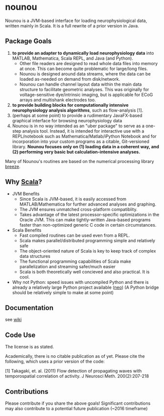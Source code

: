# nounou

Nounou is a JVM-based interface for loading neurophysiological data, written mainly in Scala. It is a full rewrite of a prior version in Java.

## Package Goals

1. **to provide an adapter to dynamically load neurophysiology data** into MATLAB, Mathematica, Scala REPL, and Java (and Python). 
     - Other file readers are designed to read whole data files into memory at once. This can become quite problematic for large/long files.
     - Nounou is designed around data streams, where the data can be loaded as-needed on demand from disk/network.
     - Nounou can handle channel layout data within the main data structure to facilitate geometric analyses. This was originally for voltage-sensitive dye/intrinsic imaging, but is applicable for ECoG arrays and multishank electrodes too.
2. **to provide building blocks for computationally intensive neurophysiology analysis algorithms**, such as flow-analysis [1]. 
3. (perhaps at some point) to provide a rudimentary JavaFX-based graphical interface for browsing neurophysiology data
4. Nounou is in no way intended as an "uber package" to serve as a one-step analysis tool. Instead, it is intended for interactive use with a REPL/notebook such as Mathematica/Matlab/iPython Notebook and for incorporation into your custom programs as a citable, Git-versioned library. **Nounou focuses only on (1) loading data in a coherent way, and (2) performing very basic but calculation-intensive analyses.**   

Many of Nounou's routines are based on the numerical processing library [breeze](http://github.com/scalanlp/breeze).

## Why [Scala](http://www.scala-lang.org/)?
- JVM Benefits
     - Since Scala is JVM-based, it is easily accessed from MATLAB/Mathematica for further advanced analyses and graphing.
     - The JVM ensures unmatched cross-platform compatiblity.
     - Takes advantage of the latest processor-specific optimizations in the Oracle JVM. This can make tightly-written Java-based programs faster than non-optimized generic C code in certain circumstances.
- Scala Benefits
     - Fast compiled routines can be used even from a REPL.
     - Scala makes parallel/distributed programming simple and relatively safe
     - The object-oriented nature of Scala is key to keep track of complex data structures
     - The functional programming capabilities of Scala make parallelization and streaming safer/much easier
     - Scala is both theoretically well concieved and also practical. It is cool.
- Why not Python: speed issues with uncompiled Python and there is already a relatively large Python project available  ([neo](http://neuralensemble.org/neo/))
(A Python bridge should be relatively simple to make at some point)
     


## Documentation

see [wiki](https://github.com/ktakagaki/nounou/wiki)


## Code Use

The license is as stated.

Academically, there is no citable publication as of yet.  Please cite the following, which uses a prior version of the code:

[1] Takagaki, et. al. (2011) Flow detection of propagating waves with temporospatial correlation of activity. J Neurosci Meth. 200(2):207-218


## Contributions

Please contribute if you share the above goals! Significant contributions may also contribute to a potential future publication (~2016 timeframe)
